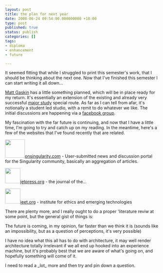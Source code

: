 ```yaml
---
layout: post
title: the plan for next year
date: 2008-06-24 09:54:00.000000000 +10:00
type: post
published: true
status: publish
categories: []
tags:
- diploma
- enhancement
- future

---
```

<p>It seemed fitting that while I struggled to print this semester's work, that I should be thinking about the next one. Now that I've finished this semester I can start writing it all down...</p>
<p><a href="http://photos-d.ak.facebook.com/photos-ak-sf2p/v117/100/0/538805146/n538805146_982859_6587.jpg" target="_blank">Matt Gaskin</a> has a little something planned, which will be in place ready for my return. It's essentially an extension of  the existing and already very successful <a href="http://www.brookes.ac.uk/schools/be/architecture/postgraduate/diploma/majorstudy.html" target="_blank">major study</a> special route. As far as I can tell from afar, it's notionally a student led studio, with a remit to do whatever we like. The initial discussions are happening via a <a href="http://www.facebook.com/groups.php?ref=sb#/group.php?gid=19762371453">facebook group</a>.</p>
<p>My fascination with the far future is continuing, and now that I have a little time, I'm going to try and catch up on my reading. In the meantime, here's a few of the websites that I've found recently that are related.</p>
<p><a href="http://onsingularity.com/"><img src="{{ site.baseurl }}/assets/CommunityLogo.png" height="60" width="65" />onsingularity.com</a> - <span class="description">User-submitted news and discussion portal for the Singularity community, basically an aggregation of articles.<br />
</span></p>
<p><a href="http://jetpress.org/"><img src="{{ site.baseurl }}/assets/JET.JPG" height="50" />jetpress.org</a> - the journal of the...</p>
<p><a href="http://ieet.org"><img src="{{ site.baseurl }}/assets/l6211041607_8086.jpg" height="50" />ieet.org</a> - institute for ethics and emerging technologies</p>
<p>There are plenty more, and I really ought to do a proper 'literature reviw at some point, but the general gist of things is:</p>
<p>The future is coming, in my opinion, far faster than we think it is (sounds like an impossibility, but as a question of perceptions, it's very possible)</p>
<p>I have no idea what this all has to do with architecture, it may well render architecture totally irrelevant if we all end up hooked into an experience machine, but it's probably best that we are aware of what's going on, and hopefully something will come of it.</p>
<p>I need to read a _lot_ more and then try and pin down a question.</p>

